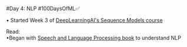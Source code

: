#Day 4: NLP #100DaysOfML✅

• Started Week 3 of [DeepLearningAI's Sequence Models course](https://www.coursera.org/learn/nlp-sequence-models/)    

Read:  
•Began with [Speech and Language Processing book](https://web.stanford.edu/~jurafsky/slp3/ed3book_Jan25.pdf) to understand NLP
